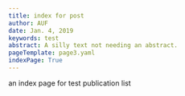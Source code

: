 ```yaml
---
title: index for post 
author: AUF
date: Jan. 4, 2019
keywords: test
abstract: A silly text not needing an abstract.
pageTemplate: page3.yaml
indexPage: True 
---
```


an index page for test publication list



